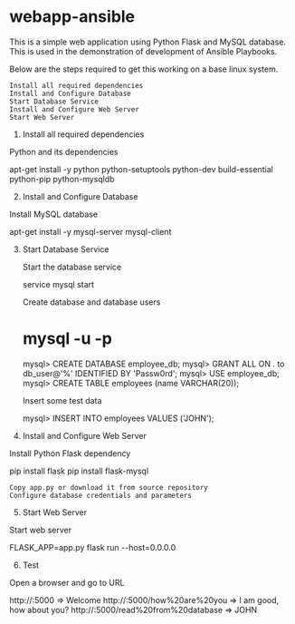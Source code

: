# webapp-ansible

This is a simple web application using Python Flask and MySQL database. This is used in the demonstration of development of Ansible Playbooks.

Below are the steps required to get this working on a base linux system.

    Install all required dependencies
    Install and Configure Database
    Start Database Service
    Install and Configure Web Server
    Start Web Server

1. Install all required dependencies

Python and its dependencies

apt-get install -y python python-setuptools python-dev build-essential python-pip python-mysqldb

2. Install and Configure Database

Install MySQL database

apt-get install -y mysql-server mysql-client

3. Start Database Service

    Start the database service

    service mysql start

    Create database and database users

    # mysql -u <username> -p

    mysql> CREATE DATABASE employee_db;
    mysql> GRANT ALL ON *.* to db_user@'%' IDENTIFIED BY 'Passw0rd';
    mysql> USE employee_db;
    mysql> CREATE TABLE employees (name VARCHAR(20));

    Insert some test data

    mysql> INSERT INTO employees VALUES ('JOHN');

4. Install and Configure Web Server

Install Python Flask dependency

pip install flask
pip install flask-mysql

    Copy app.py or download it from source repository
    Configure database credentials and parameters

5. Start Web Server

Start web server

FLASK_APP=app.py flask run --host=0.0.0.0

6. Test

Open a browser and go to URL

http://<IP>:5000                            => Welcome
http://<IP>:5000/how%20are%20you            => I am good, how about you?
http://<IP>:5000/read%20from%20database     => JOHN
